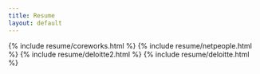 ```yaml
---
title: Resume
layout: default
---
```

{% include resume/coreworks.html %}
{% include resume/netpeople.html %}
{% include resume/deloitte2.html %}
{% include resume/deloitte.html %}
